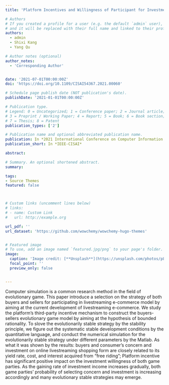 ```yaml
---
title: 'Platform Incentives and Willingness of Participant for Investment on Livestreaming E-commerce Model : Computer-aided simulated analysis based on evolutionary game'

# Authors
# If you created a profile for a user (e.g. the default `admin` user), write the username (folder name) here
# and it will be replaced with their full name and linked to their profile.
authors:
  - admin
  - Shixi Kang
  - Yang Qu

# Author notes (optional)
author_notes:
  - 'Corresponding Author'


date: '2021-07-01T00:00:00Z'
doi: 'https://doi.org/10.1109/CISAI54367.2021.00060'

# Schedule page publish date (NOT publication's date).
publishDate: '2021-01-01T00:00:00Z'

# Publication type.
# Legend: 0 = Uncategorized; 1 = Conference paper; 2 = Journal article;
# 3 = Preprint / Working Paper; 4 = Report; 5 = Book; 6 = Book section;
# 7 = Thesis; 8 = Patent
publication_types: ['2']

# Publication name and optional abbreviated publication name.
publication: In *2021 International Conference on Computer Information Science and Artificial Intelligence (CISAI)*
publication_short: In *IEEE-CISAI*

abstract: 

# Summary. An optional shortened abstract.
summary: 

tags:
- Source Themes
featured: false



# Custom links (uncomment lines below)
# links:
# - name: Custom Link
#   url: http://example.org

url_pdf: ''
url_dataset: 'https://github.com/wowchemy/wowchemy-hugo-themes'


# Featured image
# To use, add an image named `featured.jpg/png` to your page's folder.
image:
  caption: 'Image credit: [**Unsplash**](https://unsplash.com/photos/pLCdAaMFLTE)'
  focal_point: ''
  preview_only: false


---
```


Computer simulation is a common research method in the field of evolutionary game. This paper introduce a selection on the strategy of both buyers and sellers for participating in livestreaming e-commerce model by aiming at the current development of livestreaming e-commerce. We study the platform’s third-party incentive mechanism to construct the buyers-sellers evolutionary game model by aiming at the hypothesis of bounded rationality. To slove the evolutionarily stable strategy by the stability principle, we figure out the systematic stable development conditions by the quantitative language, and conduct the numerical simulation for the evolutionarily stable strategy under different parameters by the Matlab. As what it was shown by the results: buyers and consumer’s concern and investment on online livestreaming shopping form are closely related to its yield rate, cost, and interest acquired from “free riding”; Platform incentive has significant positive impact on the investment willingness of both game parties. As the gaining rate of investment income increases gradually, both game parties’ probability of selecting concern and investment is increasing accordingly and many evolutionary stable strategies may emerge.

